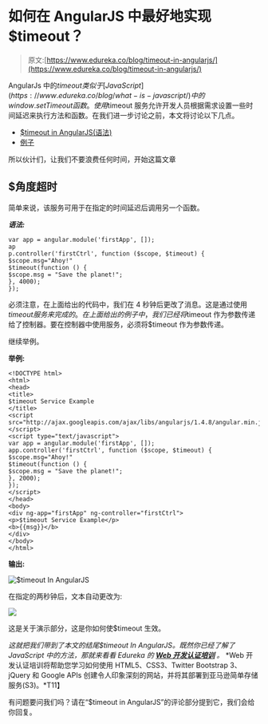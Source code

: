 # 如何在 AngularJS 中最好地实现$timeout？

> 原文:[https://www.edureka.co/blog/timeout-in-angularjs/](https://www.edureka.co/blog/timeout-in-angularjs/)

AngularJs 中的$timeout 类似于 [JavaScript](https://www.edureka.co/blog/what-is-javascript/) 中的 window.setTimeout 函数。使用$timeout 服务允许开发人员根据需求设置一些时间延迟来执行方法和函数。在我们进一步讨论之前，本文将讨论以下几点。

*   [$timeout in AngularJS(语法)](#%24timeoutinAngularJS(Syntax))
*   [例子](#Example)

所以伙计们，让我们不要浪费任何时间，开始这篇文章

## **$角度超时**

简单来说，该服务可用于在指定的时间延迟后调用另一个函数。

***语法:***

```
var app = angular.module('firstApp', []);
ap
p.controller('firstCtrl', function ($scope, $timeout) {
$scope.msg="Ahoy!"
$timeout(function () {
$scope.msg = "Save the planet!";
}, 4000);
});

```

必须注意，在上面给出的代码中，我们在 4 秒钟后更改了消息。这是通过使用$timeout 服务来完成的。在上面给出的例子中，我们已经将$timeout 作为参数传递给了控制器。要在控制器中使用服务，必须将$timeout 作为参数传递。

继续举例。

**举例:**

```
<!DOCTYPE html>
<html>
<head>
<title>
$timeout Service Example
</title>
<script src="http://ajax.googleapis.com/ajax/libs/angularjs/1.4.8/angular.min.js"></script>
<script type="text/javascript">
var app = angular.module('firstApp', []);
app.controller('firstCtrl', function ($scope, $timeout) {
$scope.msg="Ahoy!"
$timeout(function () {
$scope.msg = "Save the planet!";
}, 2000);
});
</script>
</head>
<body>
<div ng-app="firstApp" ng-controller="firstCtrl">
<p>$timeout Service Example</p>
<b>{{msg}}</b>
</div>
</body>
</html>

```

**输出:**

![$timeout In AngularJS](../Images/bdfee6c7fbdcc8fce1c28d346230fdc2.png)

在指定的两秒钟后，文本自动更改为:

![](../Images/b8518daa9222b7d94591ffc66f0784cc.png)

这是关于演示部分，这是你如何使$timeout 生效。

*这就把我们带到了本文的结尾$timeout In AngularJS。既然你已经了解了 JavaScript 中的方法，那就来看看 Edureka 的 **[Web 开发认证培训](https://www.edureka.co/complete-web-developer)** 。* *Web 开发认证培训将帮助您学习如何使用 HTML5、CSS3、Twitter Bootstrap 3、jQuery 和 Google APIs 创建令人印象深刻的网站，并将其部署到亚马逊简单存储服务(S3)。*T11】

有问题要问我们吗？请在“$timeout in AngularJS”的评论部分提到它，我们会给你回复。